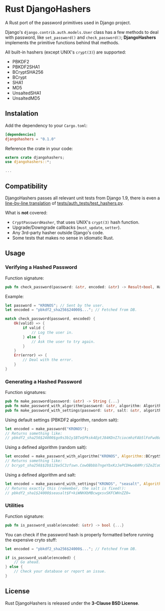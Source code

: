 # Rust DjangoHashers

A Rust port of the password primitives used in Django project.

Django's `django.contrib.auth.models.User` class has a few methods to deal with password, like `set_password()` and `check_password()`; **DjangoHashers** implements the primitive functions behind that methods.

All built-in hashers (except UNIX's `crypt(3)`) are supported:

* PBKDF2
* PBKDF2SHA1
* BCryptSHA256
* BCrypt
* SHA1
* MD5
* UnsaltedSHA1
* UnsaltedMD5

## Instalation

Add the dependency to your `Cargo.toml`:

```toml
[dependencies]
djangohashers = "0.1.0"
```

Reference the crate in your code:

```rust
extern crate djangohashers;
use djangohashers::*;

...
```

## Compatibility

DjangoHashers passes all relevant unit tests from Django 1.9, there is even a [line-by-line translation](https://github.com/Racum/rust-djangohashers/blob/master/tests/django.rs) of [tests/auth_tests/test_hashers.py](https://github.com/django/django/blob/e403f22/tests/auth_tests/test_hashers.py).

What is **not** covered:

* `CryptPasswordHasher`, that uses UNIX's `crypt(3)` hash function.
* Upgrade/Downgrade callbacks (`must_update`, `setter`).
* Any 3rd-party hasher outside Django's code.
* Some tests that makes no sense in idiomatic Rust.

## Usage

### Verifying a Hashed Password

Function signature:

```rust
pub fn check_password(password: &str, encoded: &str) -> Result<bool, HasherError> {...}
```

Example:

```rust
let password = "KRONOS"; // Sent by the user.
let encoded = "pbkdf2_sha256$24000$..."; // Fetched from DB.

match check_password(password, encoded) {
    Ok(valid) => {
        if valid {
            // Log the user in.
        } else {
            // Ask the user to try again.
        }
    }
    Err(error) => {
        // Deal with the error.
    }
}
```

### Generating a Hashed Password

Function signatures:

```rust
pub fn make_password(password: &str) -> String {...}
pub fn make_password_with_algorithm(password: &str, algorithm: Algorithm) -> String {...}
pub fn make_password_with_settings(password: &str, salt: &str, algorithm: Algorithm) -> String {...}
```

Using default settings (PBKDF2 algorithm, random salt):

```rust
let encoded = make_password("KRONOS");
// Returns something like:
// pbkdf2_sha256$24000$go9s3b1y1BTe$Pksk4EptJ84KDnI7ciocmhzFAb5lFoFwd6qlPOwwW4Q=
```

Using a defined algorithm (random salt):

```rust
let encoded = make_password_with_algorithm("KRONOS", Algorithm::BCryptSHA256);
// Returns something like:
// bcrypt_sha256$$2b$12$e5C3zfswn.CowOBbbb7ngeYbxKzJePCDHwo8AMr/SZeZCoGrk7oue
```

Using a defined algorithm and salt:

```rust
let encoded = make_password_with_settings("KRONOS", "seasalt", Algorithm::PBKDF2SHA1);
// Returns exactly this (remember, the salt is fixed!):
// pbkdf2_sha1$24000$seasalt$F+kiWNHXbMBcwgxsvSKFCWHnZZ0=
```

### Utilities

Function signature:

```rust
pub fn is_password_usable(encoded: &str) -> bool {...}
```

You can check if the password hash is properly formatted before running the expensive cryto stuff:

```rust
let encoded = "pbkdf2_sha256$24000$..."; // Fetched from DB.

if is_password_usable(encoded) {
    // Go ahead.
} else {
    // Check your database or report an issue.
}
```

## License

Rust DjangoHashers is released under the **3-Clause BSD License**.
